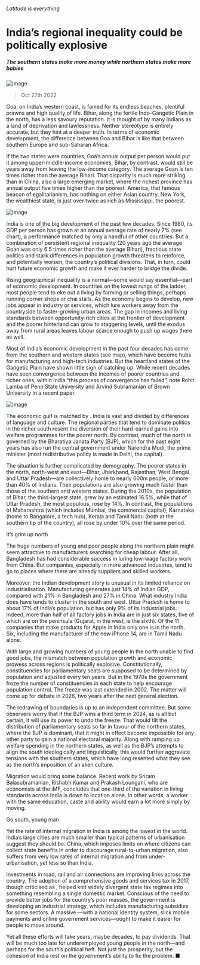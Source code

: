 ###### Latitude is everything
# India’s regional inequality could be politically explosive 
##### The southern states make more money while northern states make more babies 
![image](images/20221029_ASP001.jpg) 
> Oct 27th 2022 
Goa, on India’s western coast, is famed for its endless beaches, plentiful prawns and high quality of life. Bihar, along the fertile Indo-Gangetic Plain in the north, has a less savoury reputation. It is thought of by many Indians as a land of deprivation and lawlessness. Neither stereotype is entirely accurate, but they hint at a deeper truth. In terms of economic development, the difference between Goa and Bihar is like that between southern Europe and sub-Saharan Africa. 
If the two states were countries, Goa’s annual output per person would put it among upper-middle-income economies; Bihar, by contrast, would still be years away from leaving the low-income category. The average Goan is ten times richer than the average Bihari. That disparity is much more striking than in China, also a large emerging market, where the richest province has annual output five times higher than the poorest. America, that famous beacon of egalitarianism, has nothing on either Asian country. New York, the wealthiest state, is just over twice as rich as Mississippi, the poorest. 
![image](images/20221029_ASC519.png) 

India is one of the big development  of the past few decades. Since 1980, its GDP per person has grown at an annual average rate of nearly 7% (see chart), a performance matched by only a handful of other countries. But a combination of persistent regional inequality (20 years ago the average Goan was only 6.5 times richer than the average Bihari), fractious state politics and stark differences in population growth threatens to reinforce, and potentially worsen, the country’s political divisions. That, in turn, could hurt future economic growth and make it ever harder to bridge the divide.
Rising geographical inequality is a normal—some would say essential—part of economic development. In countries on the lowest rungs of the ladder, most people tend to eke out a living by farming or selling things, perhaps running corner shops or chai stalls. As the economy begins to develop, new jobs appear in industry or services, which lure workers away from the countryside to faster-growing urban areas. The gap in incomes and living standards between opportunity-rich cities at the frontier of development and the poorer hinterland can grow to staggering levels, until the exodus away from rural areas leaves labour scarce enough to push up wages there as well.
Most of India’s economic development in the past four decades has come from the southern and western states (see map), which have become hubs for manufacturing and high-tech industries. But the heartland states of the Gangetic Plain have shown little sign of catching up. While recent decades have seen convergence between the incomes of poorer countries and richer ones, within India “this process of convergence has failed”, note Rohit Lamba of Penn State University and Arvind Subramanian of Brown University in a recent paper.
![image](images/20221029_ASM967.png) 

The economic gulf is matched by . India is vast and divided by differences of language and culture. The regional parties that tend to dominate politics in the richer south resent the diversion of their hard-earned gains into welfare programmes for the poorer north. By contrast, much of the north is governed by the Bharatiya Janata Party (BJP), which for the past eight years has also run the central government under Narendra Modi, the prime minister (most redistributive policy is made in Delhi, the capital). 
The situation is further complicated by demography. The poorer states in the north, north-west and east—Bihar, Jharkhand, Rajasthan, West Bengal and Uttar Pradesh—are collectively home to nearly 600m people, or more than 40% of Indians. Their populations are also growing much faster than those of the southern and western states. During the 2010s, the population of Bihar, the third-largest state, grew by an estimated 16.5%, while that of Uttar Pradesh, the most populous, rose by 14%. In contrast, the populations of Maharashtra (which includes Mumbai, the commercial capital), Karnataka (home to Bangalore, a tech hub), Kerala and Tamil Nadu (both at the southern tip of the country), all rose by under 10% over the same period. 
It’s grim up north
The huge numbers of young and poor people along the northern plain might seem attractive to manufacturers searching for cheap labour. After all, Bangladesh has had considerable success in luring low-wage factory work from China. But companies, especially in more advanced industries, tend to go to places where there are already suppliers and skilled workers. 
Moreover, the Indian development story is unusual in its limited reliance on industrialisation. Manufacturing generates just 14% of Indian GDP, compared with 21% in Bangladesh and 27% in China. What industry India does have tends to cluster in the south and west. Uttar Pradesh is home to about 17% of India’s population, but has only 9% of its industrial jobs. Indeed, more than half of all factory jobs in India are in just six states, five of which are on the peninsula (Gujarat, in the west, is the sixth). Of the 11 companies that make products for Apple in India only one is in the north. Six, including the manufacturer of the new iPhone 14, are in Tamil Nadu alone.
With large and growing numbers of young people in the north unable to find good jobs, the mismatch between population growth and economic prowess across regions is politically explosive. Constitutionally, constituencies for parliamentary seats are supposed to be determined by population and adjusted every ten years. But in the 1970s the government froze the number of constituencies in each state to help encourage population control. The freeze was last extended in 2002. The matter will come up for debate in 2026, two years after the next general election. 
The redrawing of boundaries is up to an independent committee. But some observers worry that if the BJP wins a third term in 2024, as is all but certain, it will use its power to undo the freeze. That would tilt the distribution of parliamentary seats so far in favour of the northern states, where the BJP is dominant, that it might in effect become impossible for any other party to gain a national electoral majority. Along with ramping up welfare spending in the northern states, as well as the BJP’s attempts to align the south ideologically and linguistically, this would further aggravate tensions with the southern states, which have long resented what they see as the north’s imposition of an alien culture. 
Migration would bring some balance. Recent work by Sriram Balasubramanian, Rishabh Kumar and Prakash Loungani, who are economists at the iMF, concludes that one-third of the variation in living standards across India is down to location alone. In other words, a worker with the same education, caste and ability would earn a lot more simply by moving. 
Go south, young man
Yet the rate of internal migration in India is among the lowest in the world. India’s large cities are much smaller than typical patterns of urbanisation suggest they should be. China, which imposes limits on where citizens can collect state benefits in order to discourage rural-to-urban migration, also suffers from very low rates of internal migration and from under-urbanisation, yet less so than India.
Investments in road, rail and air connections are improving links across the country. The adoption of a comprehensive goods and services tax in 2017, though criticised as , helped knit widely divergent state tax regimes into something resembling a single domestic market. Conscious of the need to provide better jobs for the country’s poor masses, the government is developing an industrial strategy, which includes manufacturing subsidies for some sectors. A massive —with a national identity system, slick mobile payments and online government services—ought to make it easier for people to move around.
Yet all these efforts will take years, maybe decades, to pay dividends. That will be much too late for underemployed young people in the north—and perhaps for the south’s political heft. Not just the prosperity, but the cohesion of India rest on the government’s ability to fix the problem. ■
